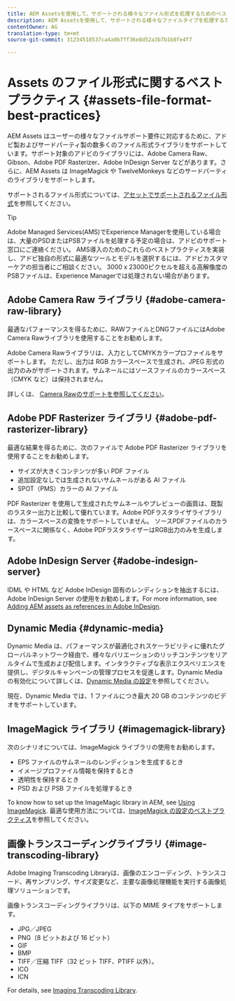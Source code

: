 ```yaml
---
title: AEM Assetsを使用して、サポートされる様々なファイル形式を処理するためのベストプラクティスです。
description: AEM Assetsを使用して、サポートされる様々なファイルタイプを処理するためのベストプラクティスです。
contentOwner: AG
translation-type: tm+mt
source-git-commit: 31234518537ca4a0b7ff36e8d52a3b7b1b8fe4f7

---
```



# Assets のファイル形式に関するベストプラクティス {#assets-file-format-best-practices}

AEM Assets はユーザーの様々なファイルサポート要件に対応するために、アドビ製およびサードパーティ製の数多くのファイル形式ライブラリをサポートしています。サポート対象のアドビのライブラリには、Adobe Camera Raw、Gibson、Adobe PDF Rasterizer、Adobe InDesign Server などがあります。さらに、AEM Assets は ImageMagick や TwelveMonkeys などのサードパーティのライブラリをサポートします。

サポートされるファイル形式については、[アセットでサポートされるファイル形式](/help/assets/assets-formats.md)を参照してください。

>[!TIP]
>
>Adobe Managed Services(AMS)でExperience Managerを使用している場合は、大量のPSDまたはPSBファイルを処理する予定の場合は、アドビのサポート窓口にご連絡ください。 AMS導入のためのこれらのベストプラクティスを実装し、アドビ独自の形式に最適なツールとモデルを選択するには、アドビカスタマーケアの担当者にご相談ください。 3000 x 23000ピクセルを超える高解像度のPSBファイルは、Experience Managerでは処理されない場合があります。

## Adobe Camera Raw ライブラリ {#adobe-camera-raw-library}

最適なパフォーマンスを得るために、RAWファイルとDNGファイルにはAdobe Camera Rawライブラリを使用することをお勧めします。

Adobe Camera Rawライブラリは、入力としてCMYKカラープロファイルをサポートします。 ただし、出力は RGB カラースペースで生成され、JPEG 形式の出力のみがサポートされます。サムネールにはソースファイルのカラースペース（CMYK など）は保持されません。

詳しくは、 [Camera Rawのサポートを参照してください](/help/assets/camera-raw.md)。

## Adobe PDF Rasterizer ライブラリ {#adobe-pdf-rasterizer-library}

最適な結果を得るために、次のファイルで Adobe PDF Rasterizer ライブラリを使用することをお勧めします。

* サイズが大きくコンテンツが多い PDF ファイル
* 追加設定なしでは生成されないサムネールがある AI ファイル
* SPOT（PMS）カラーの AI ファイル

PDF Rasterizer を使用して生成されたサムネールやプレビューの画質は、既製のラスター出力と比較して優れています。Adobe PDFラスタライザライブラリは、カラースペースの変換をサポートしていません。 ソースPDFファイルのカラースペースに関係なく、Adobe PDFラスタライザーはRGB出力のみを生成します。

## Adobe InDesign Server {#adobe-indesign-server}

IDML や HTML など Adobe InDesign 固有のレンディションを抽出するには、Adobe InDesign Server の使用をお勧めします。For more information, see [Adding AEM assets as references in Adobe InDesign](/help/assets/managing-linked-subassets.md#refai).

## Dynamic Media  {#dynamic-media}

Dynamic Media は、パフォーマンスが最適化されスケーラビリティに優れたグローバルネットワーク経由で、様々なバリエーションのリッチコンテンツをリアルタイムで生成および配信します。インタラクティブな表示エクスペリエンスを提供し、デジタルキャンペーンの管理プロセスを促進します。Dynamic Media の有効化について詳しくは、[Dynamic Media の設定](/help/assets/config-dynamic.md)を参照してください。

現在、Dynamic Media では、1 ファイルにつき最大 20 GB のコンテンツのビデオをサポートしています。

## ImageMagick ライブラリ {#imagemagick-library}

次のシナリオについては、ImageMagick ライブラリの使用をお勧めします。

* EPS ファイルのサムネールのレンディションを生成するとき
* イメージプロファイル情報を保持するとき
* 透明性を保持するとき
* PSD および PSB ファイルを処理するとき

To know how to set up the ImageMagic library in AEM, see [Using ImageMagick](/help/assets/media-handlers.md#an-example-using-imagemagick). 最適な使用方法については、[ImageMagick の設定のベストプラクティス](/help/assets/best-practices-for-imagemagick.md)を参照してください。

## 画像トランスコーディングライブラリ {#image-transcoding-library}

Adobe Imaging Transcoding Libraryは、画像のエンコーディング、トランスコード、再サンプリング、サイズ変更など、主要な画像処理機能を実行する画像処理ソリューションです。

画像トランスコーディングライブラリは、以下の MIME タイプをサポートします。

* JPG／JPEG
* PNG（8 ビットおよび 16 ビット）
* GIF
* BMP
* TIFF／圧縮 TIFF（32 ビット TIFF、PTIFF 以外）。
* ICO
* ICN

For details, see [Imaging Transcoding Library](/help/assets/imaging-transcoding-library.md).
